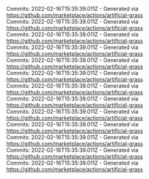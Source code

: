 Commits: 2022-02-16T15:35:39.011Z - Generated via https://github.com/marketplace/actions/artificial-grass
<br>
Commits: 2022-02-16T15:35:39.011Z - Generated via https://github.com/marketplace/actions/artificial-grass
<br>
Commits: 2022-02-16T15:35:39.011Z - Generated via https://github.com/marketplace/actions/artificial-grass
<br>
Commits: 2022-02-16T15:35:39.011Z - Generated via https://github.com/marketplace/actions/artificial-grass
<br>
Commits: 2022-02-16T15:35:39.011Z - Generated via https://github.com/marketplace/actions/artificial-grass
<br>
Commits: 2022-02-16T15:35:39.011Z - Generated via https://github.com/marketplace/actions/artificial-grass
<br>
Commits: 2022-02-16T15:35:39.011Z - Generated via https://github.com/marketplace/actions/artificial-grass
<br>
Commits: 2022-02-16T15:35:39.011Z - Generated via https://github.com/marketplace/actions/artificial-grass
<br>
Commits: 2022-02-16T15:35:39.011Z - Generated via https://github.com/marketplace/actions/artificial-grass
<br>
Commits: 2022-02-16T15:35:39.011Z - Generated via https://github.com/marketplace/actions/artificial-grass
<br>
Commits: 2022-02-16T15:35:39.011Z - Generated via https://github.com/marketplace/actions/artificial-grass
<br>
Commits: 2022-02-16T15:35:39.011Z - Generated via https://github.com/marketplace/actions/artificial-grass
<br>
Commits: 2022-02-16T15:35:39.011Z - Generated via https://github.com/marketplace/actions/artificial-grass
<br>
